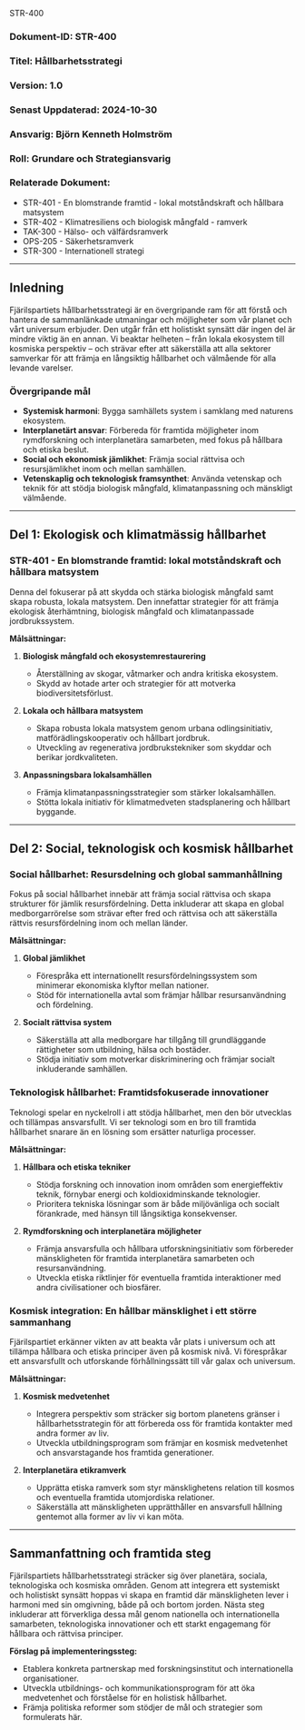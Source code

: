 STR-400
### Dokument-ID: STR-400  
### Titel: Hållbarhetsstrategi  
### Version: 1.0  
### Senast Uppdaterad: 2024-10-30  
### Ansvarig: Björn Kenneth Holmström  
### Roll: Grundare och Strategiansvarig  
### Relaterade Dokument:  
- STR-401 - En blomstrande framtid - lokal motståndskraft och hållbara matsystem  
- STR-402 - Klimatresiliens och biologisk mångfald - ramverk
- TAK-300 - Hälso- och välfärdsramverk  
- OPS-205 - Säkerhetsramverk  
- STR-300 - Internationell strategi  

---

## Inledning  
Fjärilspartiets hållbarhetsstrategi är en övergripande ram för att förstå och hantera de sammanlänkade utmaningar och möjligheter som vår planet och vårt universum erbjuder. Den utgår från ett holistiskt synsätt där ingen del är mindre viktig än en annan. Vi beaktar helheten – från lokala ekosystem till kosmiska perspektiv – och strävar efter att säkerställa att alla sektorer samverkar för att främja en långsiktig hållbarhet och välmående för alla levande varelser.  

### Övergripande mål  
- **Systemisk harmoni**: Bygga samhällets system i samklang med naturens ekosystem.
- **Interplanetärt ansvar**: Förbereda för framtida möjligheter inom rymdforskning och interplanetära samarbeten, med fokus på hållbara och etiska beslut.
- **Social och ekonomisk jämlikhet**: Främja social rättvisa och resursjämlikhet inom och mellan samhällen.
- **Vetenskaplig och teknologisk framsynthet**: Använda vetenskap och teknik för att stödja biologisk mångfald, klimatanpassning och mänskligt välmående.  

---

## Del 1: Ekologisk och klimatmässig hållbarhet

### STR-401 - En blomstrande framtid: lokal motståndskraft och hållbara matsystem  
Denna del fokuserar på att skydda och stärka biologisk mångfald samt skapa robusta, lokala matsystem. Den innefattar strategier för att främja ekologisk återhämtning, biologisk mångfald och klimatanpassade jordbrukssystem.  

**Målsättningar:**  
1. **Biologisk mångfald och ekosystemrestaurering**  
   - Återställning av skogar, våtmarker och andra kritiska ekosystem.
   - Skydd av hotade arter och strategier för att motverka biodiversitetsförlust.
  
2. **Lokala och hållbara matsystem**  
   - Skapa robusta lokala matsystem genom urbana odlingsinitiativ, matförädlingskooperativ och hållbart jordbruk.
   - Utveckling av regenerativa jordbrukstekniker som skyddar och berikar jordkvaliteten.

3. **Anpassningsbara lokalsamhällen**  
   - Främja klimatanpassningsstrategier som stärker lokalsamhällen.
   - Stötta lokala initiativ för klimatmedveten stadsplanering och hållbart byggande.

---

## Del 2: Social, teknologisk och kosmisk hållbarhet

### Social hållbarhet: Resursdelning och global sammanhållning  
Fokus på social hållbarhet innebär att främja social rättvisa och skapa strukturer för jämlik resursfördelning. Detta inkluderar att skapa en global medborgarrörelse som strävar efter fred och rättvisa och att säkerställa rättvis resursfördelning inom och mellan länder.

**Målsättningar:**  
1. **Global jämlikhet**  
   - Förespråka ett internationellt resursfördelningssystem som minimerar ekonomiska klyftor mellan nationer.
   - Stöd för internationella avtal som främjar hållbar resursanvändning och fördelning.

2. **Socialt rättvisa system**  
   - Säkerställa att alla medborgare har tillgång till grundläggande rättigheter som utbildning, hälsa och bostäder.
   - Stödja initiativ som motverkar diskriminering och främjar socialt inkluderande samhällen.

### Teknologisk hållbarhet: Framtidsfokuserade innovationer  
Teknologi spelar en nyckelroll i att stödja hållbarhet, men den bör utvecklas och tillämpas ansvarsfullt. Vi ser teknologi som en bro till framtida hållbarhet snarare än en lösning som ersätter naturliga processer.

**Målsättningar:**  
1. **Hållbara och etiska tekniker**  
   - Stödja forskning och innovation inom områden som energieffektiv teknik, förnybar energi och koldioxidminskande teknologier.
   - Prioritera tekniska lösningar som är både miljövänliga och socialt förankrade, med hänsyn till långsiktiga konsekvenser.

2. **Rymdforskning och interplanetära möjligheter**  
   - Främja ansvarsfulla och hållbara utforskningsinitiativ som förbereder mänskligheten för framtida interplanetära samarbeten och resursanvändning.
   - Utveckla etiska riktlinjer för eventuella framtida interaktioner med andra civilisationer och biosfärer.

### Kosmisk integration: En hållbar mänsklighet i ett större sammanhang  
Fjärilspartiet erkänner vikten av att beakta vår plats i universum och att tillämpa hållbara och etiska principer även på kosmisk nivå. Vi förespråkar ett ansvarsfullt och utforskande förhållningssätt till vår galax och universum.

**Målsättningar:**  
1. **Kosmisk medvetenhet**  
   - Integrera perspektiv som sträcker sig bortom planetens gränser i hållbarhetsstrategin för att förbereda oss för framtida kontakter med andra former av liv.
   - Utveckla utbildningsprogram som främjar en kosmisk medvetenhet och ansvarstagande hos framtida generationer.

2. **Interplanetära etikramverk**  
   - Upprätta etiska ramverk som styr mänsklighetens relation till kosmos och eventuella framtida utomjordiska relationer.
   - Säkerställa att mänskligheten upprätthåller en ansvarsfull hållning gentemot alla former av liv vi kan möta.  

---

## Sammanfattning och framtida steg  
Fjärilspartiets hållbarhetsstrategi sträcker sig över planetära, sociala, teknologiska och kosmiska områden. Genom att integrera ett systemiskt och holistiskt synsätt hoppas vi skapa en framtid där mänskligheten lever i harmoni med sin omgivning, både på och bortom jorden. Nästa steg inkluderar att förverkliga dessa mål genom nationella och internationella samarbeten, teknologiska innovationer och ett starkt engagemang för hållbara och rättvisa principer. 

**Förslag på implementeringssteg:**  
- Etablera konkreta partnerskap med forskningsinstitut och internationella organisationer.
- Utveckla utbildnings- och kommunikationsprogram för att öka medvetenhet och förståelse för en holistisk hållbarhet.  
- Främja politiska reformer som stödjer de mål och strategier som formulerats här.

